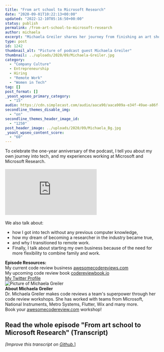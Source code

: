 ```yaml
---
title: "From art school to Microsoft Research"
date: "2020-09-01T10:22:13+00:00"
updated: "2022-12-10T05:16:50+00:00"
status: publish
permalink: /from-art-school-to-microsoft-research
author: michaela
excerpt: "Michaela Greiler shares her journey from finishing an art shool to work at Microsoft Research as software engineer."
type: post
id: 1242
thumbnail_alt: "Picture of podcast guest Michaela Greiler"
thumbnail: ../uploads/2020/09/Michaela-Greiler.jpg
category:
  - "Company Culture"
  - Entrepreneurship
  - Hiring
  - "Remote Work"
  - "Women in Tech"
tag: []
post_format: []
_yoast_wpseo_primary_category:
  - "15"
audio: https://cdn.simplecast.com/audio/aaca90/aaca909a-e34f-49ae-a86f-f59e4fa807f0/b4195a43-95e5-481a-8917-e3d0e201ea9c/michaela-ready_tc.mp3
secondline_themes_disable_img:
  - "on"
secondline_themes_header_image_id:
  - "1250"
post_header_image: ../uploads/2020/09/Michaela_Bg.jpg
_yoast_wpseo_content_score:
  - "60"
---
```


<div class="episode-about">
To celebrate the one-year anniversary of the podcast, I tell you about my own journey into tech, and my experiences working at Microsoft and Microsoft Research.
<br/><br/>
<div class="video-container">
<iframe class="video" src="https://www.youtube-nocookie.com/embed/y-H0Q5aaNNU" title="YouTube video player" frameborder="0" allow="accelerometer; autoplay; clipboard-write; encrypted-media; gyroscope; picture-in-picture" allowfullscreen></iframe>
</div>
<br/>
We also talk about:
<ul>
<li> how I got into tech without any previous computer knowledge,</li>
<li> how my dream of becoming a researcher in the industry became true,</li>
<li> and why I transitioned to remote work.</li>
<li> Finally, I talk about starting my own business because of the need for more flexibility to combine family and work.
</ul>
</div>
<div class=" episode-links">
<b>Episode Resources:</b><br/>
My current code review business <a href="http://awesomecodereviews.com/">awesomecodereviews.com</a><br/>
My upcoming code review book <a href="http://codereviewbook.io/">codereviewbook.io</a><br/>
<a href="https://twitter.com/mgreiler">My Twitter Profile</a><br/>
</div>

<div class="row pt-2 align-items-center">
<div class="col-4 guest-picture">
<img src="../uploads/2020/09/Michaela-Greiler.jpg" alt="Picture of Michaela Greiler"/>
</div>
<div class="col-8 guest-about">
<b>About Michaela Greiler</b><br/>
Dr. Michaela Greiler makes code reviews a team's superpower through her code review workshops. She has worked with teams from Microsoft, National Instruments, Metro Systems, Flutter, Wix and many more.
</div>
</div>

<div class="sponsorship">
Book your <a href="https://www.michaelagreiler.com/workshops">awesomecodereview.com</a> workshop!
</div> 

## Read the whole episode "From art school to Microsoft Research" (Transcript)

_\[Improve this transcript on [Github](https://github.com/mgreiler/se-unlocked/tree/master/Transcripts)_[.](https://github.com/mgreiler/se-unlocked/tree/master/Transcripts)\]
